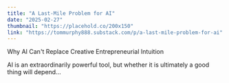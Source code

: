 ```yaml
---
title: "A Last-Mile Problem for AI"
date: "2025-02-27"
thumbnail: "https://placehold.co/200x150"
link: "https://tommurphy888.substack.com/p/a-last-mile-problem-for-ai"
---
```

Why AI Can't Replace Creative Entrepreneurial Intuition

AI is an extraordinarily powerful tool, but whether it is ultimately a good thing will depend...
